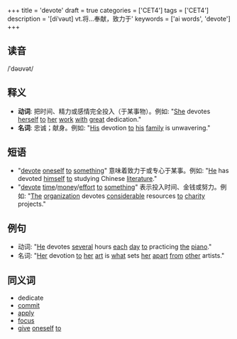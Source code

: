 +++
title = 'devote'
draft = true
categories = ['CET4']
tags = ['CET4']
description = '[diˈvəut] vt.将…奉献，致力于'
keywords = ['ai words', 'devote']
+++

## 读音
/ˈdəʊvət/

## 释义
- **动词**: 把时间、精力或感情完全投入（于某事物）。例如: "[She](/zh/post/she/) devotes [herself](/zh/post/herself/) [to](/zh/post/to/) [her](/zh/post/her/) [work](/zh/post/work/) [with](/zh/post/with/) [great](/zh/post/great/) dedication."
- **名词**: 忠诚；献身。例如: "[His](/zh/post/his/) devotion [to](/zh/post/to/) [his](/zh/post/his/) [family](/zh/post/family/) is unwavering."

## 短语
- "[devote](/zh/post/devote/) [oneself](/zh/post/oneself/) [to](/zh/post/to/) [something](/zh/post/something/)" 意味着致力于或专心于某事。例如: "[He](/zh/post/he/) has devoted [himself](/zh/post/himself/) [to](/zh/post/to/) studying Chinese [literature](/zh/post/literature/)."
- "[devote](/zh/post/devote/) [time](/zh/post/time/)/[money](/zh/post/money/)/[effort](/zh/post/effort/) [to](/zh/post/to/) [something](/zh/post/something/)" 表示投入时间、金钱或努力。例如: "[The](/zh/post/the/) [organization](/zh/post/organization/) devotes [considerable](/zh/post/considerable/) resources [to](/zh/post/to/) [charity](/zh/post/charity/) projects."

## 例句
- 动词: "[He](/zh/post/he/) devotes [several](/zh/post/several/) hours [each](/zh/post/each/) [day](/zh/post/day/) [to](/zh/post/to/) practicing [the](/zh/post/the/) [piano](/zh/post/piano/)."
- 名词: "[Her](/zh/post/her/) devotion [to](/zh/post/to/) [her](/zh/post/her/) [art](/zh/post/art/) is [what](/zh/post/what/) sets [her](/zh/post/her/) [apart](/zh/post/apart/) [from](/zh/post/from/) [other](/zh/post/other/) artists."

## 同义词
- dedicate
- [commit](/zh/post/commit/)
- [apply](/zh/post/apply/)
- [focus](/zh/post/focus/)
- [give](/zh/post/give/) [oneself](/zh/post/oneself/) [to](/zh/post/to/)

